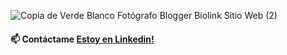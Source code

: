 

![Copia de Verde Blanco Fotógrafo Blogger Biolink Sitio Web (2)](https://user-images.githubusercontent.com/108562496/205351219-dfb08f61-4497-40b4-96d5-15d2fb013200.png)


#### 📫 Contáctame [Estoy en Linkedin!](https://www.linkedin.com/in/lina-maria-alvarado-pallares/)

